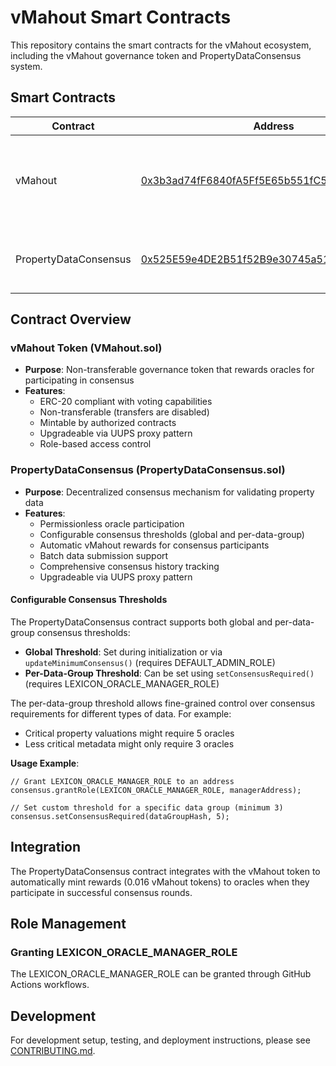 # vMahout Smart Contracts

This repository contains the smart contracts for the vMahout ecosystem, including the vMahout governance token and PropertyDataConsensus system.

## Smart Contracts

| Contract              | Address                                                                                                                  | Network         | Description                                                        |
| --------------------- | ------------------------------------------------------------------------------------------------------------------------ | --------------- | ------------------------------------------------------------------ |
| vMahout               | [0x3b3ad74fF6840fA5Ff5E65b551fC5E8ed13c3F18](https://polygonscan.com/address/0x3b3ad74fF6840fA5Ff5E65b551fC5E8ed13c3F18) | Polygon Mainnet | Non-transferable ERC-20 governance token with minting capabilities |
| PropertyDataConsensus | [0x525E59e4DE2B51f52B9e30745a513E407652AB7c](https://polygonscan.com/address/0x525E59e4DE2B51f52B9e30745a513E407652AB7c) | Polygon Mainnet | Permissionless consensus system for property data validation       |

## Contract Overview

### vMahout Token (VMahout.sol)

- **Purpose**: Non-transferable governance token that rewards oracles for participating in consensus
- **Features**:
  - ERC-20 compliant with voting capabilities
  - Non-transferable (transfers are disabled)
  - Mintable by authorized contracts
  - Upgradeable via UUPS proxy pattern
  - Role-based access control

### PropertyDataConsensus (PropertyDataConsensus.sol)

- **Purpose**: Decentralized consensus mechanism for validating property data
- **Features**:
  - Permissionless oracle participation
  - Configurable consensus thresholds (global and per-data-group)
  - Automatic vMahout rewards for consensus participants
  - Batch data submission support
  - Comprehensive consensus history tracking
  - Upgradeable via UUPS proxy pattern

#### Configurable Consensus Thresholds

The PropertyDataConsensus contract supports both global and per-data-group consensus thresholds:

- **Global Threshold**: Set during initialization or via `updateMinimumConsensus()` (requires DEFAULT_ADMIN_ROLE)
- **Per-Data-Group Threshold**: Can be set using `setConsensusRequired()` (requires LEXICON_ORACLE_MANAGER_ROLE)

The per-data-group threshold allows fine-grained control over consensus requirements for different types of data. For example:

- Critical property valuations might require 5 oracles
- Less critical metadata might only require 3 oracles

**Usage Example**:

```solidity
// Grant LEXICON_ORACLE_MANAGER_ROLE to an address
consensus.grantRole(LEXICON_ORACLE_MANAGER_ROLE, managerAddress);

// Set custom threshold for a specific data group (minimum 3)
consensus.setConsensusRequired(dataGroupHash, 5);
```

## Integration

The PropertyDataConsensus contract integrates with the vMahout token to automatically mint rewards (0.016 vMahout tokens) to oracles when they participate in successful consensus rounds.

## Role Management

### Granting LEXICON_ORACLE_MANAGER_ROLE

The LEXICON_ORACLE_MANAGER_ROLE can be granted through GitHub Actions workflows.

## Development

For development setup, testing, and deployment instructions, please see [CONTRIBUTING.md](./CONTRIBUTING.md).

